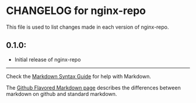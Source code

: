 # CHANGELOG for nginx-repo

This file is used to list changes made in each version of nginx-repo.

## 0.1.0:

* Initial release of nginx-repo

- - -
Check the [Markdown Syntax Guide](http://daringfireball.net/projects/markdown/syntax) for help with Markdown.

The [Github Flavored Markdown page](http://github.github.com/github-flavored-markdown/) describes the differences between markdown on github and standard markdown.
